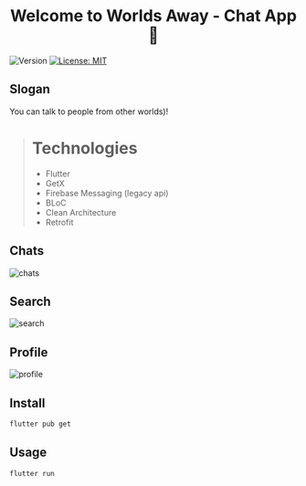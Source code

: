 <h1 align="center">Welcome to Worlds Away - Chat App👋</h1>
<p>
  <img alt="Version" src="https://img.shields.io/badge/version-1.0-blue.svg?cacheSeconds=2592000" />
  <a href="#" target="_blank">
    <img alt="License: MIT" src="https://img.shields.io/badge/License-MIT-yellow.svg" />
  </a>
</p>

## Slogan
You can talk to people from other worlds)!

> # Technologies
> - Flutter
> - GetX
> - Firebase Messaging (legacy api)
> - BLoC
> - Clean Architecture
> - Retrofit

## Chats
![chats](https://github.com/DaDaDaTheoryNow/Worlds-Away/assets/105795587/99f8cbdb-44b5-4bff-acba-8099b7b2af06)

## Search
![search](https://github.com/DaDaDaTheoryNow/Worlds-Away/assets/105795587/8279972c-7f7f-4531-8217-18860e8329e5)

## Profile
![profile](https://github.com/DaDaDaTheoryNow/Worlds-Away/assets/105795587/5220fd44-9fd4-47ba-8358-63551fd05662)

## Install

```sh
flutter pub get
```

## Usage

```sh
flutter run
```
